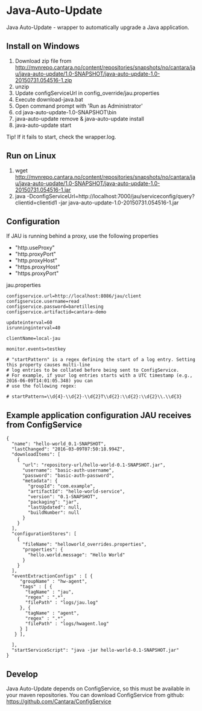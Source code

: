 # Java-Auto-Update
Java Auto-Update - wrapper to automatically upgrade a Java application. 


## Install on Windows 

1. Download zip file from http://mvnrepo.cantara.no/content/repositories/snapshots/no/cantara/jau/java-auto-update/1.0-SNAPSHOT/java-auto-update-1.0-20150731.054516-1.zip 
2. unzip 
3. Update configServiceUrl in config_override/jau.properties
4. Execute download-java.bat
5. Open command prompt with 'Run as Administrator'
6. cd java-auto-update-1.0-SNAPSHOT\bin
7. java-auto-update remove & java-auto-update install
8. java-auto-update start

Tip! If it fails to start, check the wrapper.log.   


## Run on Linux 

1. wget http://mvnrepo.cantara.no/content/repositories/snapshots/no/cantara/jau/java-auto-update/1.0-SNAPSHOT/java-auto-update-1.0-20150731.054516-1.jar
2. java -DconfigServiceUrl=http://localhost:7000/jau/serviceconfig/query?clientid=clientid1 -jar java-auto-update-1.0-20150731.054516-1.jar


## Configuration


If JAU is running behind a proxy, use the following properties
* "http.useProxy"
* "http.proxyPort"
* "http.proxyHost"
* "https.proxyHost"
* "https.proxyPort"

jau.properties
```
configservice.url=http://localhost:8086/jau/client
configservice.username=read
configservice.password=baretillesing
configservice.artifactid=cantara-demo

updateinterval=60
isrunninginterval=40

clientName=local-jau

monitor.events=testkey

# "startPattern" is a regex defining the start of a log entry. Setting this property causes multi-line
# log entries to be collated before being sent to ConfigService.
# For example, if your log entries starts with a UTC timestamp (e.g., 2016-06-09T14:01:05.348) you can
# use the following regex:

# startPattern=\\d{4}-\\d{2}-\\d{2}T\\d{2}:\\d{2}:\\d{2}\\.\\d{3}
```


## Example application configuration JAU receives from ConfigService

```
{
  "name": "hello-world_0.1-SNAPSHOT",
  "lastChanged": "2016-03-09T07:50:18.994Z",
  "downloadItems": [
    {
      "url": "repository-url/hello-world-0.1-SNAPSHOT.jar",
      "username": "basic-auth-username",
      "password": "basic-auth-password",
      "metadata": {
        "groupId": "com.example",
        "artifactId": "hello-world-service",
        "version": "0.1-SNAPSHOT",
        "packaging": "jar",
        "lastUpdated": null,
        "buildNumber": null
      }
    }
  ],
  "configurationStores": [
    {
      "fileName": "helloworld_overrides.properties",
      "properties": {
        "hello.world.message": "Hello World"
      }
    }
  ],
  "eventExtractionConfigs" : [ {
     "groupName" : "hw-agent",
     "tags" : [ {
       "tagName" : "jau",
       "regex" : ".*",
       "filePath" : "logs/jau.log"
     }, {
       "tagName" : "agent",
       "regex" : ".*",
       "filePath" : "logs/hwagent.log"
     } ]
   } ],

  ],
  "startServiceScript": "java -jar hello-world-0.1-SNAPSHOT.jar"
}
```

## Develop

Java Auto-Update depends on ConfigService, so this must be available in your maven repositories.
You can download ConfigService from github: https://github.com/Cantara/ConfigService

